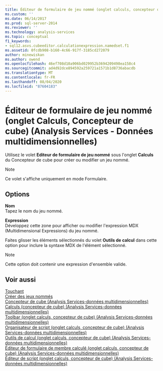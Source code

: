 ```yaml
---
title: Éditeur de formulaire de jeu nommé (onglet calculs, concepteur de cube) (Analysis Services-données multidimensionnelles) | Microsoft Docs
ms.custom: ''
ms.date: 06/14/2017
ms.prod: sql-server-2014
ms.reviewer: ''
ms.technology: analysis-services
ms.topic: conceptual
f1_keywords:
- sql12.asvs.cubeeditor.calculationexpression.namedset.f1
ms.assetid: 0fcdb908-b160-4c66-917f-3185cd272079
author: minewiskan
ms.author: owend
ms.openlocfilehash: 46ef708d10a906bd029952b3694209498ea158c4
ms.sourcegitcommit: ad4d92dce894592a259721a1571b1d8736abacdb
ms.translationtype: MT
ms.contentlocale: fr-FR
ms.lasthandoff: 08/04/2020
ms.locfileid: "87604183"
---
```

# <a name="named-set-form-editor-calculations-tab-cube-designer-analysis-services---multidimensional-data"></a>Éditeur de formulaire de jeu nommé (onglet Calculs, Concepteur de cube) (Analysis Services - Données multidimensionnelles)
  Utilisez le volet **Editeur de formulaire de jeu nommé** sous l'onglet **Calculs** du Concepteur de cube pour créer ou modifier un jeu nommé.  
  
> [!NOTE]  
>  Ce volet s'affiche uniquement en mode Formulaire.  
  
## <a name="options"></a>Options  
 **Nom**  
 Tapez le nom du jeu nommé.  
  
 **Expression**  
 Développez cette zone pour afficher ou modifier l'expression MDX (Multidimensional Expressions) du jeu nommé.  
  
 Faites glisser les éléments sélectionnés du volet **Outils de calcul** dans cette option pour inclure la syntaxe MDX de l'élément sélectionné.  
  
> [!NOTE]  
>  Cette option doit contenir une expression d'ensemble valide.  
  
## <a name="see-also"></a>Voir aussi  
 [Touchant](multidimensional-models-olap-logical-cube-objects/calculations.md)   
 [Créer des jeux nommés](multidimensional-models/create-named-sets.md)   
 [Concepteur de cube &#40;Analysis Services-données multidimensionnelles&#41;](cube-designer-analysis-services-multidimensional-data.md)   
 [Calculs &#40;concepteur de cube&#41; &#40;Analysis Services-données multidimensionnelles&#41;](calculations-cube-designer-analysis-services-multidimensional-data.md)   
 [Toolbar &#40;onglet calculs, concepteur de cube&#41; &#40;Analysis Services-données multidimensionnelles&#41;](toolbar-calculations-tab-cube-designer-analysis-services-multidimensional-data.md)   
 [Organisateur de script &#40;onglet calculs, concepteur de cube&#41; &#40;Analysis Services-données multidimensionnelles&#41;](script-organizer-cube-designer-analysis-services-multidimensional-data.md)   
 [Outils de calcul &#40;onglet calculs, concepteur de cube&#41; &#40;Analysis Services-données multidimensionnelles&#41;](calculation-tools-cube-designer-analysis-services-multidimensional-data.md)   
 [Éditeur de formulaire de membre calculé &#40;onglet calculs, concepteur de cube&#41; &#40;Analysis Services-données multidimensionnelles&#41;](calculated-member-form-editor-cube-designer-analysis-services-multidimensional-data.md)   
 [Éditeur de script &#40;onglet calculs, concepteur de cube&#41; &#40;Analysis Services-données multidimensionnelles&#41;](script-editor-calculations-cube-designer-analysis-services-multidimensional-data.md)  
  
  
